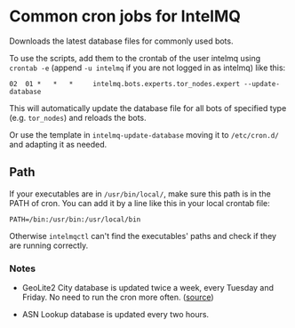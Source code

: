 <!--
SPDX-FileCopyrightText: 2017 Sebastian Wagner

SPDX-License-Identifier: AGPL-3.0-or-later
-->

# Common cron jobs for IntelMQ

Downloads the latest database files for commonly used bots.

To use the scripts, add them to the crontab of the user intelmq using
`crontab -e` (append `-u intelmq` if you are not logged in as intelmq) like this:

    02  01 *   *   *     intelmq.bots.experts.tor_nodes.expert --update-database

This will automatically update the database file for all bots of specified type (e.g. `tor_nodes`) and reloads the bots.

Or use the template in `intelmq-update-database` moving it to `/etc/cron.d/` and
adapting it as needed.

## Path

If your executables are in `/usr/bin/local/`, make sure this path is in the PATH of cron. You can add it by a line like this in your local crontab file:

```
PATH=/bin:/usr/bin:/usr/local/bin
```

Otherwise `intelmqctl` can't find the executables' paths and check if they are running correctly.

### Notes

* GeoLite2 City database is updated twice a week, every Tuesday and Friday. No need to run the cron more often.
([source](https://support.maxmind.com/hc/en-us/articles/4408216129947-Download-and-Update-Databases#h_01G3XX402XKD3J1CMWKNKMDYYZ))

* ASN Lookup database is updated every two hours.
